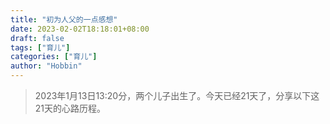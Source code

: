 ```yaml
---
title: "初为人父的一点感想"
date: 2023-02-02T18:18:01+08:00
draft: false
tags: ["育儿"]
categories: ["育儿"]
author: "Hobbin"
---
```


> 2023年1月13日13:20分，两个儿子出生了。今天已经21天了，分享以下这21天的心路历程。
